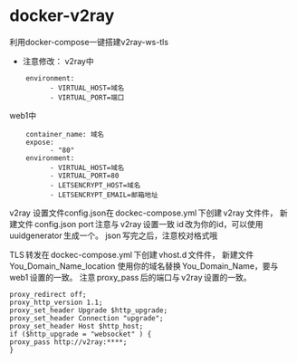 # docker-v2ray
利用docker-compose一键搭建v2ray-ws-tls
- 注意修改：
v2ray中
```
    environment:
          - VIRTUAL_HOST=域名
          - VIRTUAL_PORT=端口
```          
web1中
```
    container_name: 域名
    expose:
          - "80"
    environment:
          - VIRTUAL_HOST=域名
          - VIRTUAL_PORT=80
          - LETSENCRYPT_HOST=域名
          - LETSENCRYPT_EMAIL=邮箱地址

```
v2ray 设置文件config.json在 dockec-compose.yml 下创建 v2ray 文件件，
新建文件 config.json
port 注意与 v2ray 设置一致
id 改为你的id，可以使用 uuidgenerator 生成一个。
json 写完之后，注意校对格式哦

TLS 转发在 dockec-compose.yml 下创建 vhost.d 文件件，
新建文件 You_Domain_Name_location
使用你的域名替换 You_Domain_Name，要与 web1 设置的一致。
注意 proxy_pass 后的端口与 v2ray 设置的一致。
```
proxy_redirect off;
proxy_http_version 1.1;
proxy_set_header Upgrade $http_upgrade;
proxy_set_header Connection "upgrade";
proxy_set_header Host $http_host;
if ($http_upgrade = "websocket" ) {
proxy_pass http://v2ray:****;
}
```